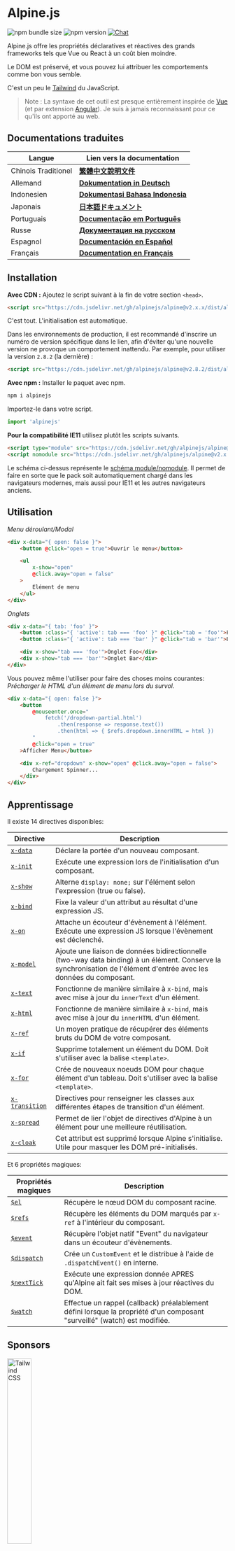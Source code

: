 # Alpine.js

![npm bundle size](https://img.shields.io/bundlephobia/minzip/alpinejs)
![npm version](https://img.shields.io/npm/v/alpinejs)
[![Chat](https://img.shields.io/badge/chat-on%20discord-7289da.svg?sanitize=true)](https://alpinejs.codewithhugo.com/chat/)

Alpine.js offre les propriétés déclaratives et réactives des grands frameworks tels que Vue ou React à un coût bien moindre.

Le DOM est préservé, et vous pouvez lui attribuer les comportements comme bon vous semble.

C'est un peu le [Tailwind](https://tailwindcss.com/) du JavaScript.

> Note : La syntaxe de cet outil est presque entièrement inspirée de [Vue](https://vuejs.org/) (et par extension [Angular](https://angularjs.org/)). Je suis à jamais reconnaissant pour ce qu'ils ont apporté au web.

## Documentations traduites

| Langue | Lien vers la documentation |
| --- | --- |
| Chinois Traditionel | [**繁體中文說明文件**](./README.zh-TW.md) |
| Allemand | [**Dokumentation in Deutsch**](./README.de.md) |
| Indonesien | [**Dokumentasi Bahasa Indonesia**](./README.id.md) |
| Japonais | [**日本語ドキュメント**](./README.ja.md) |
| Portuguais | [**Documentação em Português**](./README.pt.md) |
| Russe | [**Документация на русском**](./README.ru.md) |
| Espagnol | [**Documentación en Español**](./README.es.md) |
| Français | [**Documentation en Français**](./README.fr.md) |

## Installation

**Avec CDN :** Ajoutez le script suivant à la fin de votre section `<head>`.
```html
<script src="https://cdn.jsdelivr.net/gh/alpinejs/alpine@v2.x.x/dist/alpine.min.js" defer></script>
```

C'est tout. L'initialisation est automatique.

Dans les environnements de production, il est recommandé d'inscrire un numéro de version spécifique dans le lien, afin d'éviter qu'une nouvelle version ne provoque un comportement inattendu.
Par exemple, pour utiliser la version `2.8.2` (la dernière) :
```html
<script src="https://cdn.jsdelivr.net/gh/alpinejs/alpine@v2.8.2/dist/alpine.min.js" defer></script>
```

**Avec npm :** Installer le paquet avec npm.
```js
npm i alpinejs
```

Importez-le dans votre script.
```js
import 'alpinejs'
```

**Pour la compatibilité IE11** utilisez plutôt les scripts suivants.
```html
<script type="module" src="https://cdn.jsdelivr.net/gh/alpinejs/alpine@v2.x.x/dist/alpine.min.js"></script>
<script nomodule src="https://cdn.jsdelivr.net/gh/alpinejs/alpine@v2.x.x/dist/alpine-ie11.min.js" defer></script>
```

Le schéma ci-dessus représente le [schéma module/nomodule](https://philipwalton.com/articles/deploying-es2015-code-in-production-today/). Il permet  de faire en sorte que le pack soit automatiquement chargé dans les navigateurs modernes, mais aussi pour IE11 et les autres navigateurs anciens.

## Utilisation

*Menu déroulant/Modal*
```html
<div x-data="{ open: false }">
    <button @click="open = true">Ouvrir le menu</button>

    <ul
        x-show="open"
        @click.away="open = false"
    >
        Elément de menu
    </ul>
</div>
```

*Onglets*
```html
<div x-data="{ tab: 'foo' }">
    <button :class="{ 'active': tab === 'foo' }" @click="tab = 'foo'">Foo</button>
    <button :class="{ 'active': tab === 'bar' }" @click="tab = 'bar'">Bar</button>

    <div x-show="tab === 'foo'">Onglet Foo</div>
    <div x-show="tab === 'bar'">Onglet Bar</div>
</div>
```

Vous pouvez même l'utiliser pour faire des choses moins courantes:
*Précharger le HTML d'un élément de menu lors du survol.*
```html
<div x-data="{ open: false }">
    <button
        @mouseenter.once="
            fetch('/dropdown-partial.html')
                .then(response => response.text())
                .then(html => { $refs.dropdown.innerHTML = html })
        "
        @click="open = true"
    >Afficher Menu</button>

    <div x-ref="dropdown" x-show="open" @click.away="open = false">
        Chargement Spinner...
    </div>
</div>
```

## Apprentissage

Il existe 14 directives disponibles:

| Directive | Description |
| --- | --- |
| [`x-data`](#x-data) | Déclare la portée d'un nouveau composant. |
| [`x-init`](#x-init) | Exécute une expression lors de l'initialisation d'un composant. |
| [`x-show`](#x-show) | Alterne `display: none;` sur l'élément selon l'expression (true ou false). |
| [`x-bind`](#x-bind) | Fixe la valeur d'un attribut au résultat d'une expression JS. |
| [`x-on`](#x-on) | Attache un écouteur d'évènement à l'élément. Exécute une expression JS lorsque l'évènement est déclenché. |
| [`x-model`](#x-model) | Ajoute une liaison de données bidirectionnelle (two-way data binding) à un élément. Conserve la synchronisation de l'élément d'entrée avec les données du composant. |
| [`x-text`](#x-text) | Fonctionne de manière similaire à `x-bind`, mais avec mise à jour du `innerText` d'un élément. |
| [`x-html`](#x-html) | Fonctionne de manière similaire à `x-bind`, mais avec mise à jour du `innerHTML` d'un élément. |
| [`x-ref`](#x-ref) | Un moyen pratique de récupérer des éléments bruts du DOM de votre composant. |
| [`x-if`](#x-if) | Supprime totalement un élément du DOM. Doit s'utiliser avec la balise `<template>`. |
| [`x-for`](#x-for) | Crée de nouveaux noeuds DOM pour chaque élément d'un tableau. Doit s'utiliser avec la balise `<template>`. |
| [`x-transition`](#x-transition) | Directives pour renseigner les classes aux différentes étapes de transition d'un élément. |
| [`x-spread`](#x-spread) | Permet de lier l'objet de directives d'Alpine à un élément pour une meilleure réutilisation. |
| [`x-cloak`](#x-cloak) | Cet attribut est supprimé lorsque Alpine s'initialise. Utile pour masquer les DOM pré-initialisés. |

Et 6 propriétés magiques:

| Propriétés magiques | Description |
| --- | --- |
| [`$el`](#el) |  Récupère le nœud DOM du composant racine. |
| [`$refs`](#refs) | Récupère les éléments du DOM marqués par `x-ref` à l'intérieur du composant. |
| [`$event`](#event) | Récupère l'objet natif "Event" du navigateur dans un écouteur d'évènements.  |
| [`$dispatch`](#dispatch) | Crée un `CustomEvent` et le distribue à l'aide de `.dispatchEvent()` en interne. |
| [`$nextTick`](#nexttick) | Exécute une expression donnée APRES qu'Alpine ait fait ses mises à jour réactives du DOM. |
| [`$watch`](#watch) | Effectue un rappel (callback) préalablement défini lorsque la propriété d'un composant "surveillé" (watch) est modifiée. |


## Sponsors

<img width="33%" src="https://refactoringui.nyc3.cdn.digitaloceanspaces.com/tailwind-logo.svg" alt="Tailwind CSS">

**Votre logo ici ? [DM sur Twitter](https://twitter.com/calebporzio)**

## Projets Communautaires

* [AlpineJS Weekly Newsletter](https://alpinejs.codewithhugo.com/newsletter/)
* [Spruce (State Management)](https://github.com/ryangjchandler/spruce)
* [Turbolinks Adapter](https://github.com/SimoTod/alpine-turbolinks-adapter)
* [Alpine Magic Helpers](https://github.com/KevinBatdorf/alpine-magic-helpers)
* [Awesome Alpine](https://github.com/ryangjchandler/awesome-alpine)

### Directives

---

### `x-data`

**Exemple :** `<div x-data="{ foo: 'bar' }">...</div>`

**Structure :** `<div x-data="[object literal]">...</div>`

`x-data` déclare la portée d'un nouveau composant. Indique au framework d'initialiser un nouveau composant avec le prochain objet de données.

Il faut voir cela comme la propriété de `données` d'un composant Vue.

**Extraction de la Logique des Composants**

Vous pouvez extraire les données (et le comportement) en fonctions réutilisables :

```html
<div x-data="dropdown()">
    <button x-on:click="open">Ouvrir</button>

    <div x-show="isOpen()" x-on:click.away="close">
        // Menu déroulant
    </div>
</div>

<script>
    function dropdown() {
        return {
            show: false,
            open() { this.show = true },
            close() { this.show = false },
            isOpen() { return this.show === true },
        }
    }
</script>
```

> **Pour les utilisateurs de modules bundler**, notez que Alpine.js accède à des fonctions qui sont dans la portée globale (`window`). Vous devrez explicitement assigner vos fonctions à `window` pour les utiliser avec `x-data`. Par exemple `window.dropdown = function () {}` ( c'est parce qu'avec Webpack, Rollup, Parcel etc. les fonctions que vous écrivez sont par défaut dans la portée du module et non dans celle de la page - `window`).


Vous pouvez également mélanger plusieurs objets de données en utilisant la décomposition d'objet :

```html
<div x-data="{...dropdown(), ...tabs()}">
```

---

### `x-init`
**Exemple :** `<div x-data="{ foo: 'bar' }" x-init="foo = 'baz'"></div>`

**Structure :** `<div x-data="..." x-init="[expression]"></div>`

`x-init` exécute une expression lorsqu'un composant est initialisé.

Si vous souhaitez exécuter du code APRES qu'Alpine ait effectué ses mises à jour initiales dans le DOM (un peu comme le hook `mounted()` de VueJS), vous pouvez retourner un callback depuis `x-init`, et il sera ensuite exécuté :

`x-init="() => { // on a ici accès à l'état du DOM post-initialisation // }"`

---

### `x-show`
**Exemple :** `<div x-show="open"></div>`

**Structure :** `<div x-show="[expression]"></div>`

`x-show` alterne le style `display: none;` sur l'élément selon que l'expression retourne `true` ou `false`.

**x-show.transition**

`x-show.transition` est une API de commodité pour rendre vos `x-show` plus agréables en utilisant des transitions CSS.

```html
<div x-show.transition="open">
    Le contenu ici fera l'objet de transitions "in" et "out".
</div>
```

| Directive | Description |
| --- | --- |
| `x-show.transition` | Fondu et échelle simultanés. (opacity, scale: 0.95, timing-function: cubic-bezier(0.4, 0.0, 0.2, 1), duration-in: 150ms, duration-out: 75ms)
| `x-show.transition.in` | Transition `in` seule. |
| `x-show.transition.out` | Transition `out` seule. |
| `x-show.transition.opacity` |Fondu seul. |
| `x-show.transition.scale` | Echelle seule. |
| `x-show.transition.scale.75` | Personnalise la modification CSS de l'échelle `transform: scale(.75)`. |
| `x-show.transition.duration.200ms` | Fixe la transition "in" à 200 ms. La transition "out" sera fixée à la moitié de cette valeur (100 ms). |
| `x-show.transition.origin.top.right` | Personnalise l'origine de la transformation CSS `transform-origin: top right`. |
| `x-show.transition.in.duration.200ms.out.duration.50ms` | Durées différentes pour "in" et "out". |

> Note : Tous ces modificateurs de transition peuvent être utilisés conjointement les uns avec les autres. Il est même possible de faire ceci (bien que ridicule lol) : `x-show.transition.in.duration.100ms.origin.top.right.opacity.scale.85.out.duration.200ms.origin.bottom.left.opacity.scale.95`

> Note : `x-show` attendra que les objets enfants aient terminé leur transition. Si vous voulez contourner ce comportement, ajoutez le modificateur `.immediate` :
```html
<div x-show.immediate="open">
    <div x-show.transition="open">
</div>
```
---

### `x-bind`

> Note : vous êtes libre d'utiliser la syntaxe ":" plus courte: `:type="..."`.

**Exemple :** `<input x-bind:type="inputType">`

**Structure :** `<input x-bind:[attribute]="[expression]">`

`x-bind` fixe la valeur d'un attribut au résultat d'une expression JavaScript. Cette expression a accès à toutes les clés de l'objet de données du composant, et se met à jour à chaque fois que ses données changent.

> Note : les liaisons d'attributs (attribute bindings) ne se mettent à jour QUE lorsque leurs dépendances changent. Le framework est suffisamment intelligent pour observer les changements de données et détecter les liens qui les concernent.

**`x-bind` pour les attributs de classe**

`x-bind` se comporte un peu différemment lorsqu'il est lié à l'attribut `class`.

En ce qui concerne les classes, vous passez un objet dont les clés sont des noms de classe, et les valeurs sont des expressions booléennes pour déterminer si ces noms de classe sont appliqués ou non.

Par exemple :
`<div x-bind:class="{ 'hidden': foo }"></div>`

Dans cet exemple, la classe "hidden" ne sera appliquée que si la valeur de l'attribut de données `foo` est `true`.

**`x-bind` pour les attributs booléens**

`x-bind` supporte les attributs booléens de la même manière que les attributs de valeur, en utilisant une variable comme condition ou toute expression JavaScript qui se résout en `true` ou `false`.

Par exemple :
```html
<!-- Soit: -->
<button x-bind:disabled="myVar">Cliquez moi</button>

<!-- Lorsque myVar == true: -->
<button disabled="disabled">Cliquez moi</button>

<!-- Lorsque myVar == false: -->
<button>Cliquez moi</button>
```

Cela ajoute ou supprime l'attribut `disabled` lorsque la valeur de `myVar` est respectivement vraie ou fausse.

Les attributs booléens sont pris en charge conformément à la [spécification HTML](https://html.spec.whatwg.org/multipage/indices.html#attributes-3:boolean-attribute), par exemple `disabled`, `readonly`, `required`, `checked`, `hidden`, `selected`, `open`, etc.

> Note : Si vous avez besoin d'un état `false` pour afficher un attribut, comme par exemple `aria-*`, chainez `.toString()` à la valeur tout en liant l'attribut (bind). Par exemple : `:aria-expanded="isOpen.toString()"` va persister, que `isOpen` soit `true` ou `false`.

**Modificateur `.camel`**
**Exemple :** `<svg x-bind:view-box.camel="viewBox">`

Le modificateur `camel` liera l'équivalent "camel case" au nom de l'attribut. Dans l'exemple ci-dessus, la valeur de `viewBox` sera liée à l'attribut `viewBox` par opposition à l'attribut  `view-box`.

---

### `x-on`

> Note : Vous êtes libre d'utiliser la syntaxe "@" plus courte : `@click="..."`.

**Exemple :** `<button x-on:click="foo = 'bar'"></button>`

**Structure :** `<button x-on:[event]="[expression]"></button>`

`x-on` rattache un écouteur d'événement à l'élément sur lequel il est déclaré. Lorsque cet événement est émis, l'expression JavaScript définie comme sa valeur est exécutée. Vous pouvez utiliser `x-on` avec tout événement disponible pour l'élément sur lequel vous ajoutez la directive. Pour une liste complète des événements, voir [la référence des événements sur le MDN](https://developer.mozilla.org/fr/docs/Web/Events).

Si une donnée est modifiée dans l'expression, les attributs des autres éléments "liés" à cette donnée seront mis à jour.

> Note : Vous pouvez également spécifier un nom de fonction JavaScript.

**Exemple :** `<button x-on:click="myFunction"></button>`

C'est la même chose que : `<button x-on:click="myFunction($event)"></button>`

**Modificateurs `keydown`**

**Exemple :** `<input type="text" x-on:keydown.escape="open = false">`

Vous pouvez indiquer des clés spécifiques à écouter à l'aide des modificateurs keydown rajoutés à la directive `x-on:keydown`. Notez que les modificateurs sont des versions kebab-case des valeurs de `Event.key`.

Exemples : `enter`, `escape`, `arrow-up`, `arrow-down`

> Note : Vous pouvez également écouter des combinaisons de commandes système comme : `x-on:keydown.cmd.enter="foo"`

**Modificateur `.away`**

**Exemple :** `<div x-on:click.away="showModal = false"></div>`

Lorsque le modificateur `.away` est présent, le gestionnaire d'événement ne sera exécuté que lorsque l'événement provient d'une source externe à lui-même ou ses enfants.

Cela s'avère utile pour masquer des menus déroulants ou des fenêtres modales lorsque l'utilisateur clique ailleurs.

**Modificateur `.prevent`**
**Exemple :** `<input type="checkbox" x-on:click.prevent>`

L'ajout de `.prevent` à un écouteur d'événement appelle `preventDefault` sur l'événement déclenché. Dans l'exemple ci-dessus, cela signifie que la case à cocher ne sera pas réellement cochée lorsqu'un utilisateur cliquera dessus.

**Modificateur `.stop`**
**Exemple :** `<div x-on:click="foo = 'bar'"><button x-on:click.stop></button></div>`

L'ajout de `.stop` à un écouteur d'événement appelle `stopPropagation` sur l'événement déclenché. Dans l'exemple ci-dessus, cela signifie que l'évènement "click" ne se propage pas à l'élément `<div>`. En d'autres termes, lorqu'un utilisateur clique sur le bouton, `foo` ne prend pas la valeur `'bar'`.

**Modificateur `.self`**
**Exemple :** `<div x-on:click.self="foo = 'bar'"><button></button></div>`

L'ajout de `.self` à un écouteur d'évènement déclenchera une action seulement si `$event.target` est lui-même l'élément. Dans l'exemple ci-dessus, cela signifie que lorsqu'on clique sur le bouton, **aucune** action ne sera déclenchée.

**Modificateur `.window`**
**Exemple :** `<div x-on:resize.window="isOpen = window.outerWidth > 768 ? false : open"></div>`

L'ajout de `.window` à un écouteur d'événement installera l'écouteur sur l'objet global "window" au lieu du noeud DOM sur lequel il est déclaré. Ceci est utile quand vous souhaitez modifier l'état d'un composant lorsque quelque chose change dans la fenêtre, comme l'événement de redimensionnement. Dans l'exemple ci-dessus, lorsque la fenêtre s'agrandit de plus de 768 pixels de large, nous fermons le modal/dropdown, sinon nous maintenons le même état.

>Note : Vous pouvez également utiliser le modificateur `.document` pour rattacher des écouteurs d'évènements à `document` au lieu de `window`

**Modificateur `.once`**
**Exemple :** `<button x-on:mouseenter.once="fetchSomething()"></button>`

L'ajout du modificateur `.once` à un écouteur d'événement garantira que l'écouteur ne sera traité qu'une seule fois. C'est utile pour les choses que vous ne voulez faire qu'une seule fois, comme la récupération de morceaux de HTML et autres.

**Modificateur `.passive`**
**Exemple :** `<button x-on:mousedown.passive="interactive = true"></button>`

L'ajout du modificateur `.passive` à un écouteur d'événement rendra l'écouteur passif, ce qui signifie que `preventDefault()` ne fonctionnera pas sur les événements en cours de traitement, cela peut aider, par exemple pour les performances de défilement sur les périphériques tactiles.

**Modificateur `.debounce`**
**Exemple :** `<input x-on:input.debounce="fetchSomething()">`

Le modificateur `debounce` vous permet de limiter la fréquence d'exécution d'un gestionnaire d'événements. En d'autres termes, le gestionnaire d'événements ne fonctionnera PAS avant qu'un certain temps ne se soit écoulé depuis le dernier événement qui s'est déclenché. Lorsque le gestionnaire est prêt à être appelé, le dernier appel du gestionnaire s'exécutera.

Le temps d'attente par défaut de la fonction de rétention ("debounce") est de 250 millisecondes.

Pour personnaliser cette fonction, vous pouvez définir un temps d'attente :

```
<input x-on:input.debounce.750="fetchSomething()">
<input x-on:input.debounce.750ms="fetchSomething()">
```

**Modificateur `.camel`**
**Exemple :** `<input x-on:event-name.camel="doSomething()">`

Le modificateur `camel` attache un écouteur d'évènement en version "camel case" du nom d'un évènement. Dans l'exemple ci-dessus, l'expression est évaluée lorsque l'évènement `eventName` est déclenché sur l'élément.

---

### `x-model`
**Exemple :** `<input type="text" x-model="foo">`

**Structure :** `<input type="text" x-model="[data item]">`

`x-model` ajoute à un élément une liaison de données à double sens ("two-way data binding"). En d'autres termes, la valeur de l'élément d'entrée sera maintenue en synchronisation avec la valeur de l'élément de données du composant.

> Note : `x-model` est assez intelligent pour détecter les changements sur les entrées de texte, les cases à cocher, les boutons radio, les textareas, les sélections et les sélections multiples. Il devrait se comporter [comme le ferait Vue](https://fr.vuejs.org/v2/guide/forms.html) dans ces scénarios.

**Modificateur `.number`**
**Exemple :** `<input x-model.number="age">`

Le modificateur `number` convertira la valeur de l'entrée en un nombre. Si la valeur ne peut pas être analysée comme un nombre valide, la valeur originale est renvoyée.

**Modificateur `.debounce`**
**Exemple :** `<input x-model.debounce="search">`

Le modificateur `debounce` vous permet d'émettre un temps de réponse sur la mise à jour d'une valeur. En d'autres termes, le gestionnaire d'événements ne fonctionnera PAS avant qu'un certain temps ne se soit écoulé depuis le dernier événement qui s'est déclenché. Lorsque le gestionnaire est prêt à être appelé, le dernier appel du gestionnaire s'exécutera.

Le temps d'attente par défaut de la fonction de rétention ("debounce") est de 250 millisecondes.

Pour personnaliser cette fonction, vous pouvez définir un temps d'attente :

```
<input x-model.debounce.750="search">
<input x-model.debounce.750ms="search">
```

---

### `x-text`
**Exemple :** `<span x-text="foo"></span>`

**Structure :** `<span x-text="[expression]"`

`x-text` fonctionne comme `x-bind`, sauf qu'au lieu de mettre à jour la valeur d'un attribut, il mettra à jour le `innerText` d'un élément.

---

### `x-html`
**Exemple :** `<span x-html="foo"></span>`

**Structure :** `<span x-html="[expression]"`

`x-html` fonctionne comme `x-bind`, sauf qu'au lieu de mettre à jour la valeur d'un attribut, il mettra à jour le `innerHTML` d'un élément.

> :warning: **A n'utiliser uniquement sur du contenu de confiance et jamais sur du contenu fourni par l'utilisateur.** :warning:
>
> Le rendu dynamique de HTML provenant de tiers peut facilement conduire à des vulnérabilités [XSS](https://developer.mozilla.org/fr/docs/Glossaire/Cross-site_scripting).

---

### `x-ref`
**Exemple :** `<div x-ref="foo"></div><button x-on:click="$refs.foo.innerText = 'bar'"></button>`

**Structure :** `<div x-ref="[ref name]"></div><button x-on:click="$refs.[ref name].innerText = 'bar'"></button>`

La fonction `x-ref` offre un moyen pratique de récupérer les éléments DOM bruts de votre composant. En plaçant un attribut `x-ref` sur un élément, vous le rendez disponible à tous les gestionnaires d'événements à l'intérieur d'un objet appelé `$refs`.

C'est une alternative utile à la mise en place d'identifiants et à l'utilisation de `document.querySelector` partout.

> Note : si vous en avez besoin, vous pouvez également lier des valeurs dynamiques pour x-ref : `<span :x-ref="item.id"></span>`.

---

### `x-if`
**Exemple :** `<template x-if="true"><div>Quelques éléments</div></template>`

**Structure :** `<template x-if="[expression]"><div>Quelques éléments</div></template>`

Pour les cas où `x-show` n'est pas suffisant (`x-show` met un élément à `display : none` s'il est faux), `x-if` peut être utilisé pour supprimer complètement un élément du DOM.

Il est important que `x-if` soit utilisé sur des balises `<template></template>` car Alpine n'utilise pas de DOM virtuel. Cette implémentation permet à Alpine de rester robuste et d'utiliser le DOM réel pour opérer sa magie.

> Note : `x-if` doit avoir une racine d'élément unique (root element) à l'intérieur des balises `<template></template>`.

> Note : Lorsque vous utilisez un `template` dans une balise `svg`, vous devez ajouter un [polyfill](https://github.com/alpinejs/alpine/issues/637#issuecomment-654856538) qui doit être exécuté avant que Alpine.js ne soit initialisé.

---

### `x-for`
**Exemple :**
```html
<template x-for="item in items" :key="item">
    <div x-text="item"></div>
</template>
```

> Note : la liaison `:key` est facultative, mais FORTEMENT recommandée.

La fonction `x-for` est disponible dans les cas où vous souhaitez créer de nouveaux nœuds DOM pour chaque élément d'un tableau. Cela devrait ressembler à `v-for` dans Vue, à l'exception de la nécessité d'exister sur une balise `template`, et non sur un élément DOM ordinaire.

Si vous voulez accéder à l'index actuel de l'itération, utilisez la syntaxe suivante :

```html
<template x-for="(item, index) in items" :key="index">
    <!-- Vous pouvez également faire référence à un "index" à l'intérieur de l'itération si vous le souhaitez. -->
    <div x-text="index"></div>
</template>
```

Si vous voulez accéder à l'objet tableau (collection) de l'itération, utilisez la syntaxe suivante :

```html
<template x-for="(item, index, collection) in items" :key="index">
    <!-- Vous pouvez également faire référence à la "collection" à l'intérieur de l'itération si vous le souhaitez. -->
    <!-- Elément actuel. -->
    <div x-text="item"></div>
    <!-- Même chose que ci-dessus. -->
    <div x-text="collection[index]"></div>
    <!-- Elément précédent. -->
    <div x-text="collection[index - 1]"></div>
</template>
```

> Note : `x-for` doit avoir une racine d'élément unique (root element) à l'intérieur des balises `<template></template>`.

> Note : Lorsque vous utilisez un `template` dans une balise `svg`, vous devez ajouter un [polyfill](https://github.com/alpinejs/alpine/issues/637#issuecomment-654856538) qui doit être exécuté avant que Alpine.js ne soit initialisé.

#### Imbriquer les `x-for`
Vous pouvez imbriquer des boucles `x-for`, mais vous DEVEZ envelopper chaque boucle dans un élément. Par exemple :

```html
<template x-for="item in items">
    <div>
        <template x-for="subItem in item.subItems">
            <div x-text="subItem"></div>
        </template>
    </div>
</template>
```

#### Itération sur une gamme (range)

Alpine supporte la syntaxe `i in n`, où `n` est un entier, ce qui vous permet d'itérer sur une gamme fixe d'éléments.

```html
<template x-for="i in 10">
    <span x-text="i"></span>
</template>
```

---

### `x-transition`
**Exemple :**
```html
<div
    x-show="open"
    x-transition:enter="transition ease-out duration-300"
    x-transition:enter-start="opacity-0 transform scale-90"
    x-transition:enter-end="opacity-100 transform scale-100"
    x-transition:leave="transition ease-in duration-300"
    x-transition:leave-start="opacity-100 transform scale-100"
    x-transition:leave-end="opacity-0 transform scale-90"
>...</div>
```

```html
<template x-if="open">
    <div
        x-transition:enter="transition ease-out duration-300"
        x-transition:enter-start="opacity-0 transform scale-90"
        x-transition:enter-end="opacity-100 transform scale-100"
        x-transition:leave="transition ease-in duration-300"
        x-transition:leave-start="opacity-100 transform scale-100"
        x-transition:leave-end="opacity-0 transform scale-90"
    >...</div>
</template>
```

> L'exemple ci-dessus utilise des classes provenant de [Tailwind CSS](https://tailwindcss.com).

Alpine propose 6 directives de transition différentes pour appliquer des classes aux différentes étapes de la transition d'un élément entre les états "caché" et "montré". Ces directives fonctionnent à la fois avec `x-show` ET `x-if`.

Celles-ci se comportent exactement comme les directives de transition de VueJS, sauf qu'elles portent des noms différents et plus sensés :

| Directive | Description |
| --- | --- |
| `:enter` | Appliqué pendant toute la phase d'entrée. |
| `:enter-start` | Ajouté avant l'insertion de l'élément, retiré un bloc après l'insertion de l'élément. |
| `:enter-end` | Ajout d'un bloc après l'insertion d'un élément (en même temps que la suppression de `enter-start`), suppression lorsque la transition/animation se termine.
| `:leave` | Appliqué pendant toute la phase de sortie. |
| `:leave-start` | Ajouté immédiatement lorsqu'une transition de sortie est déclenchée, supprimé au bloc suivant. |
| `:leave-end` | Ajout d'un bloc après le déclenchement d'une transition de sortie (en même temps que la suppression du `leave-start`), suppression lorsque la transition/animation se termine.

---

### `x-spread`
**Exemple :**
```html
<div x-data="dropdown()">
    <button x-spread="trigger">Ouvrir Menu</button>

    <span x-spread="dialogue">Contenu du Menu</span>
</div>

<script>
    function dropdown() {
        return {
            open: false,
            trigger: {
                ['@click']() {
                    this.open = true
                },
            },
            dialogue: {
                ['x-show']() {
                    return this.open
                },
                ['@click.away']() {
                    this.open = false
                },
            }
        }
    }
</script>
```

`x-spread` permet d'extraire les liaisons d'Alpine (bindings) d'un élément pour en faire un objet réutilisable.

Les clés d'objet sont les directives (peut être n'importe quelle directive y compris les modificateurs), et les valeurs sont des callbacks à évaluer par Alpine.

> Note : l y a quelques restrictions à x-spread :
> - Lorsque la directive en cours de diffusion ("spread") est `x-for`, vous devez renvoyer une chaîne d'expression normale à partir du callback. Par exemple : `['x-for']() { return 'item in items' }`.
> - `x-data` et `x-init` ne peuvent pas être utilisés à l'intérieur d'un objet "spread".

---

### `x-cloak`
**Exemple :** `<div x-data="{}" x-cloak></div>`

Les attributs `x-cloak` sont retirés des éléments lorsque Alpine s'initialise. Ceci est utile pour masquer les DOM pré-initialisés. Il est typique d'ajouter le style global suivant pour que cela fonctionne :

```html
<style>
    [x-cloak] { display: none; }
</style>
```

### Propriétés magiques

> À l'exception de `$el`, les propriétés magiques ne sont **pas disponibles dans `x-data`** car le composant n'est pas encore initialisé.

---

### `$el`
**Exemple :**
```html
<div x-data>
    <button @click="$el.innerHTML = 'foo'">Remplacez-moi par "foo".</button>
</div>
```

`$el` est une propriété magique qui peut être utilisée pour récupérer le nœud DOM du composant racine.

### `$refs`
**Exemple :**
```html
<span x-ref="foo"></span>

<button x-on:click="$refs.foo.innerText = 'bar'"></button>
```

`$refs` est une propriété magique qui peut être utilisée pour récupérer les éléments du DOM marqués avec `x-ref` à l'intérieur du composant. C'est utile lorsque vous devez manipuler manuellement des éléments du DOM.

---

### `$event`
**Exemple :**
```html
<input x-on:input="alert($event.target.value)">
```

`$event` est une propriété magique qui peut être utilisée dans un écouteur d'événement pour récupérer l'objet "Event" du navigateur natif.

> Note : La propriété $event n'est disponible que dans les expressions DOM.

Si vous avez besoin d'accéder à $event à l'intérieur d'une fonction JavaScript, vous pouvez le passer directement :

`<button x-on:click="myFunction($event)"></button>`

---

### `$dispatch`
**Exemple :**
```html
<div @custom-event="console.log($event.detail.foo)">
    <button @click="$dispatch('custom-event', { foo: 'bar' })">
    <!-- Lorsque cliqué, enregistre "bar" dans console.log  -->
</div>
```

**Note sur la propagation des événements**

Notez que, en raison du [event bubbling](https://en.wikipedia.org/wiki/Event_bubbling), lorsque vous devez capturer des événements envoyés par des nœuds qui sont sous la même hiérarchie d'imbrication, vous devrez utiliser le modificateur [`.window`](https://github.com/alpinejs/alpine#x-on) :

**Exemple :**

```html
<div x-data>
    <span @custom-event="console.log($event.detail.foo)"></span>
    <button @click="$dispatch('custom-event', { foo: 'bar' })">
<div>
```

> Cela ne fonctionnera pas, car lorsque le `custom-event` sera dispatché, il se propagera à son ancêtre commun, le `div`.

**Envoi (dispatch) aux composants**

Vous pouvez également profiter de la technique précédente pour faire communiquer vos composants entre eux :

**Exemple :**

```html
<div x-data @custom-event.window="console.log($event.detail)"></div>

<button x-data @click="$dispatch('custom-event', 'Hello World!')">
<!-- Lorsque cliqué, enregistre "Hello World!" dans console.log. -->
```

`$dispatch` est un raccourci pour créer un `CustomEvent` et l'envoyer en utilisant `.dispatchEvent()` en interne. Il existe de nombreux cas d'utilisation pour faire circuler des données entre les composants en utilisant des événements personnalisés. [Voir ici](https://developer.mozilla.org/fr/docs/Web/Guide/DOM/Events/Creating_and_triggering_events) pour plus d'informations sur le système `CustomEvent` sous-jacent dans les navigateurs.

Vous remarquerez que toute donnée passée comme deuxième paramètre à `$dispatch('some-event', { some : 'data' })`, devient disponible grâce à la nouvelle propriété "detail" des événements : `$event.detail.some`. Attacher des données d'événements personnalisés à la propriété `.detail` est une pratique standard pour les `CustomEvent` dans les navigateurs. Pour plus d'informations, [cliquez ici](https://developer.mozilla.org/fr/docs/Web/API/CustomEvent/detail).

Vous pouvez également utiliser `$dispatch()` pour déclencher des mises à jour de données pour les liaisons `x-model`. Par exemple :

```html
<div x-data="{ foo: 'bar' }">
    <span x-model="foo">
        <button @click="$dispatch('input', 'baz')">
        <!-- Après avoir cliqué sur le bouton, `x-model` captera l'événement "input" et remplacera foo par "baz". -->
    </span>
</div>
```

> Note : La propriété $dispatch n'est disponible que dans les expressions DOM.

Si vous avez besoin d'accéder à $dispatch à l'intérieur d'une fonction JavaScript, vous pouvez le passer directement :

`<button x-on:click="myFunction($dispatch)"></button>`

---

### `$nextTick`
**Exemple :**
```html
<div x-data="{ fruit: 'pomme' }">
    <button
        x-on:click="
            fruit = 'poire';
            $nextTick(() => { console.log($event.target.innerText) });
        "
        x-text="fruit"
    ></button>
</div>
```

`$nextTick` est une propriété magique qui vous permet de n'exécuter une expression donnée qu'APRÈS qu'Alpine ait fait ses mises à jour réactives du DOM. Ceci est utile pour les fois où vous voulez interagir avec l'état DOM APRÈS qu'il ait reflété les mises à jour de données que vous avez faites.

---

### `$watch`
**Exemple :**
```html
<div x-data="{ open: false }" x-init="$watch('open', value => console.log(value))">
    <button @click="open = ! open">Alterne Ouvrir</button>
</div>
```

Vous pouvez surveiller ("watch") une propriété d'un composant avec la méthode magique `$watch`. Dans l'exemple ci-dessus, lorsque l'on clique sur le bouton et que `open` change, le callback indiqué se déclenche et `console.log` enregistre la nouvelle valeur.

## Sécurité
Si vous trouvez une faille de sécurité, veuillez envoyer un courriel à [calebporzio@gmail.com]().

Alpine s'appuie sur une mise en œuvre personnalisée utilisant l'objet `Function` pour évaluer ses directives. Bien qu'il soit plus sûr que `eval()`, son utilisation est interdite dans certains environnements, comme Google Chrome App, qui utilise une politique de sécurité de contenu (Content Security Policy - CSP) restrictive.

Si vous utilisez Alpine sur un site web traitant des données sensibles et nécessitant un [CSP](https://csp.withgoogle.com/docs/strict-csp.html), vous devez inclure la mention `unsafe-eval` dans votre politique. Une politique solide et correctement configurée contribuera à protéger vos utilisateurs lors de l'utilisation de données personnelles ou financières.

Étant donné qu'une politique s'applique à tous les scripts de votre page, il est important que les autres bibliothèques externes incluses dans le site web soient soigneusement examinées pour s'assurer qu'elles sont dignes de confiance et qu'elles n'introduiront aucune vulnérabilité de Cross Site Scripting, que ce soit en utilisant la fonction `eval()` ou en manipulant le DOM pour injecter du code malveillant dans votre page.

## Feuille de route V3
* Passer de `x-ref` à `ref` pour la parité de Vue ?
* Ajouter `Alpine.directive()`
* Ajouter `Alpine.component('foo', {...})` (Avec la méthode magique `__init()`)
* Dispatcher des évènements d'Alpine pour "loaded", "transition-start", etc... ([#299](https://github.com/alpinejs/alpine/pull/299)) ?
* Supprimer la syntaxe "objet" (et tableau) de `x-bind:class="{ 'foo': true }"` ([#236](https://github.com/alpinejs/alpine/pull/236) pour ajouter le support de la syntaxe d'objet pour l'attribut `style`)
* Améliorer la réactivité des mutations `x-for` ([#165](https://github.com/alpinejs/alpine/pull/165))
* Ajouter le support de "deep watching" dans la V3 ([#294](https://github.com/alpinejs/alpine/pull/294))
* Ajouter le raccourci `$el`
* Remplacer `@click.away` par `@click.outside`?

## License

Copyright © 2019-2021 Caleb Porzio et contributeurs

Licencié sous la licence du MIT, voir [LICENSE.md](LICENSE.md) pour plus de détails.
